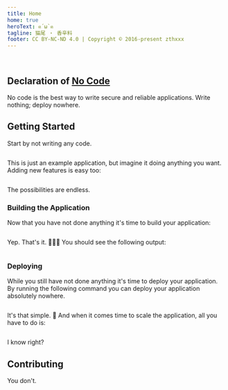 ```yaml
---
title: Home
home: true
heroText: ฅ´ω`ฅ
tagline: 猫尾 ・ 香辛料
footer: CC BY-NC-ND 4.0 | Copyright © 2016-present zthxxx
---
```


<br />

## Declaration of [No Code](https://github.com/kelseyhightower/nocode)

No code is the best way to write secure and reliable applications. Write nothing; deploy nowhere.

## Getting Started

Start by not writing any code.

```

```

This is just an example application, but imagine it doing anything you want. Adding new features is easy too:

```

```

The possibilities are endless.

### Building the Application

Now that you have not done anything it's time to build your application:

```

```

Yep. That's it. 🎉🎉🎉 You should see the following output:

```

```

### Deploying

While you still have not done anything it's time to deploy your application. By running the following command you can deploy your application absolutely nowhere.

```

```

It's that simple. 👏 And when it comes time to scale the application, all you have to do is:

```

```

I know right?

## Contributing

You don't.
